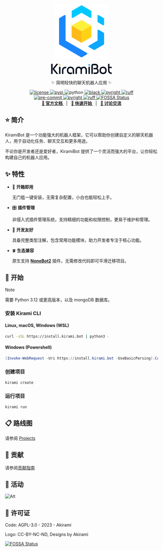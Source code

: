 <div align="center">
  <a href="https://kirami.bot/">
    <p>
      <img src="https://raw.githubusercontent.com/A-kirami/KiramiBot/main/assets/logo.svg" width="180" height="180" alt="KiramiBot Logo">
    </p>
    <p>
      <picture>
        <source media="(prefers-color-scheme: dark)" srcset="https://raw.githubusercontent.com/A-kirami/KiramiBot/main/assets/logo-text-dark.svg">
        <source media="(prefers-color-scheme: light)" srcset="https://raw.githubusercontent.com/A-kirami/KiramiBot/main/assets/logo-text-light.svg">
        <img src="assets/logo-text-light.svg" alt="KiramiBot Text" width="200" />
      </picture>
    </p>
  </a>
  <p>✨ 简明轻快的聊天机器人应用 ✨</p>
</div>

<p align="center">
  <a href="https://raw.githubusercontent.com/A-kirami/KiramiBot/main/LICENSE">
    <img src="https://img.shields.io/github/license/A-kirami/KiramiBot" alt="license">
  </a>
  <a href="https://pypi.python.org/pypi/kiramibot">
    <img src="https://img.shields.io/pypi/v/kiramibot?logo=python&logoColor=edb641" alt="pypi">
  </a>
  <img src="https://img.shields.io/badge/python-3.12+-blue?logo=python&logoColor=edb641" alt="python">
  <a href="https://github.com/psf/black">
    <img src="https://img.shields.io/badge/code%20style-black-000000.svg?logo=python&logoColor=edb641" alt="black">
  </a>
  <a href="https://github.com/Microsoft/pyright">
    <img src="https://img.shields.io/badge/types-pyright-797952.svg?logo=python&logoColor=edb641" alt="pyright">
  </a>
  <a href="https://github.com/astral-sh/ruff">
    <img src="https://img.shields.io/endpoint?url=https://raw.githubusercontent.com/charliermarsh/ruff/main/assets/badge/v2.json" alt="ruff">
  </a>
  <br />
  <a href="https://results.pre-commit.ci/latest/github/A-kirami/KiramiBot/main">
    <img src="https://results.pre-commit.ci/badge/github/A-kirami/KiramiBot/main.svg" alt="pre-commit" />
  </a>
  <a href="https://github.com/A-kirami/KiramiBot/actions/workflows/pyright.yml">
    <img src="https://github.com/A-kirami/KiramiBot/actions/workflows/pyright.yml/badge.svg?branch=main&event=push" alt="pyright">
  </a>
  <a href="https://github.com/A-kirami/KiramiBot/actions/workflows/ruff.yml">
    <img src="https://github.com/A-kirami/KiramiBot/actions/workflows/ruff.yml/badge.svg?branch=main&event=push" alt="ruff">
  </a>
  <a href="https://app.fossa.com/projects/git%2Bgithub.com%2FA-kirami%2FKiramiBot?ref=badge_shield&issueType=license">
    <img src="https://app.fossa.com/api/projects/git%2Bgithub.com%2FA-kirami%2FKiramiBot.svg?type=shield&issueType=license" alt="FOSSA Status">
  </a>
  <br />
  <a href="https://kirami.bot" target="__blank">
    <strong>📖 官方文档</strong>
  </a>
  &nbsp;&nbsp;|&nbsp;&nbsp;
  <a href="https://kirami.bot/docs/guide/start/installation" target="__blank">
    <strong>🚀 快速开始</strong>
  </a>
  &nbsp;&nbsp;|&nbsp;&nbsp;
  <a href="https://qm.qq.com/q/7OD95ZDCMM" target="__blank">
    <strong>💬 讨论交流</strong>
  </a>
</p>

## ⭐️ 简介

KiramiBot 是一个功能强大的机器人框架，它可以帮助你创建自定义的聊天机器人，用于自动化任务、聊天交互和更多用途。

不论你是开发者还是爱好者，KiramiBot 提供了一个灵活而强大的平台，让你轻松构建自己的机器人应用。

## ✨ 特性

- 🎁 **开箱即用**

  无门槛一键安装，无需复杂配置，小白也能轻松上手。

- 🎛️ **插件管理**

  非侵入式插件管理系统，支持精细的功能和权限控制，更易于维护和管理。

- 🤝 **开发友好**

  具备完整类型注解，包含常用功能模块，助力开发者专注于核心功能。

- 🍀 **生态兼容**

  原生支持 **[NoneBot2](https://v2.nonebot.dev/)** 插件，无需修改代码即可平滑迁移项目。

## 🚀 开始

> [!NOTE]
> 需要 Python 3.12 或更高版本，以及 mongoDB 数据库。

### 安装 Kirami CLI

#### Linux, macOS, Windows (WSL)

```bash
curl -sSL https://install.kirami.bot | python3 -
```

#### Windows (Powershell)

```powershell
(Invoke-WebRequest -Uri https://install.kirami.bot -UseBasicParsing).Content | py -
```

### 创建项目

```bash
kirami create
```

### 运行项目

```bash
kirami run
```

## 📋 路线图

请参阅 [Projects](https://github.com/users/A-kirami/projects/6)

## 🤝 贡献

请参阅[贡献指南](./.github/CONTRIBUTING.md)

## 🎊 活动

![Alt](https://repobeats.axiom.co/api/embed/4cdc60f22b220e807018a8e4a19226bb942f6331.svg "Repobeats analytics image")

## 📄 许可证

Code: AGPL-3.0 - 2023 - Akirami

Logo: CC-BY-NC-ND, Designs by Akirami

[![FOSSA Status](https://app.fossa.com/api/projects/git%2Bgithub.com%2FA-kirami%2FKiramiBot.svg?type=large)](https://app.fossa.com/projects/git%2Bgithub.com%2FA-kirami%2FKiramiBot?ref=badge_large)
